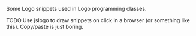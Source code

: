 Some Logo snippets used in Logo programming classes.

TODO
Use jslogo to draw snippets on click in a browser (or something like this). Copy/paste is just boring.